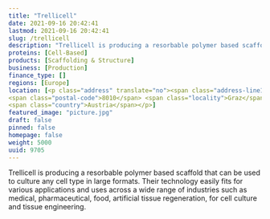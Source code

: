 ```yaml
---
title: "Trellicell"
date: 2021-09-16 20:42:41
lastmod: 2021-09-16 20:42:41
slug: /trellicell
description: "Trellicell is producing a resorbable polymer based scaffold that can be used to culture any cell type in large formats. Their technology easily fits for various applications and uses across a wide range of industries such as medical, pharmaceutical, food, artificial tissue regeneration, for cell culture and tissue engineering."
proteins: [Cell-Based]
products: [Scaffolding & Structure]
business: [Production]
finance_type: []
regions: [Europe]
location: [<p class="address" translate="no"><span class="address-line1">Herrengasse</span><br>
<span class="postal-code">8010</span> <span class="locality">Graz</span><br>
<span class="country">Austria</span></p>]
featured_image: "picture.jpg"
draft: false
pinned: false
homepage: false
weight: 5000
uuid: 9705
---
```

<p>Trellicell is producing a resorbable polymer based scaffold that can be used to culture any cell type in large formats. Their technology easily fits for various applications and uses across a wide range of industries such as medical, pharmaceutical, food, artificial tissue regeneration, for cell culture and tissue engineering.</p>
